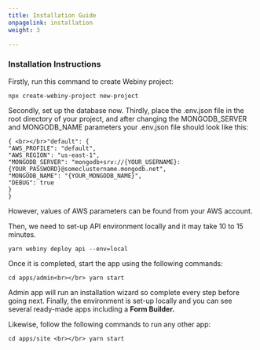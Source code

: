 ```yaml
---
title: Installation Guide
onpagelink: installation
weight: 3

---
```


### Installation Instructions

Firstly, run this command to create Webiny project:

 ```
 npx create-webiny-project new-project
```

Secondly, set up the database now.
Thirdly, place the .env.json file in the root directory of your project, and after changing the MONGODB_SERVER and MONGODB_NAME parameters your .env.json file should look like this:

 ```
{ <br></br>"default": {
"AWS_PROFILE": "default",
"AWS_REGION": "us-east-1",
"MONGODB_SERVER": "mongodb+srv://{YOUR_USERNAME}:{YOUR_PASSWORD}@someclustername.mongodb.net",
"MONGODB_NAME": "{YOUR_MONGODB_NAME}",
"DEBUG": true
}
}
```

However, values of AWS parameters can be found from your AWS account.

Then, we need to set-up API environment locally and it may take 10 to 15 minutes.

 ```
 yarn webiny deploy api --env=local
```

Once it is completed, start the app using the following commands:

 ```
 cd apps/admin<br></br> yarn start
```

Admin app will run an installation wizard so complete every step before going next. Finally, the environment is set-up locally and you can see several ready-made apps including a **Form Builder.**

Likewise, follow the following commands to run any other app:

 ```
 cd apps/site <br></br> yarn start 
```

####  

